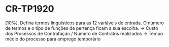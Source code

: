 # CR-TP1920

[10%]. Defina termos linguísticos para as 12 variáveis de entrada. O número de
termos e o tipo de funções de pertença ficam à sua escolha.
-> Custo dos Processos de Contratação / Número de Contratos realizados
-> Tempo médio do processo para emprego temporário
